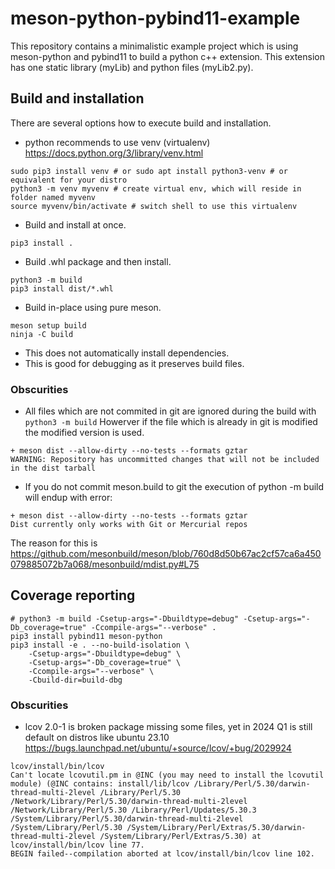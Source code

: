 # meson-python-pybind11-example
This repository contains a minimalistic example project which is using meson-python and pybind11 to build a python c++ extension.
This extension has one static library (myLib) and python files (myLib2.py).

## Build and installation

There are several options how to execute build and installation.

* python recommends to use venv (virtualenv) https://docs.python.org/3/library/venv.html
```
sudo pip3 install venv # or sudo apt install python3-venv # or equivalent for your distro
python3 -m venv myvenv # create virtual env, which will reside in folder named myvenv
source myvenv/bin/activate # switch shell to use this virtualenv
```

* Build and install at once.
```
pip3 install .
```

* Build .whl package and then install.
```
python3 -m build
pip3 install dist/*.whl
```

* Build in-place using pure meson.
```
meson setup build
ninja -C build
``` 
   * This does not automatically install dependencies.
   * This is good for debugging as it preserves build files.

### Obscurities

* All files which are not commited in git are ignored during the build with `python3 -m build`
  Howerver if the file which is already in git is modified the modified version is used.
```
+ meson dist --allow-dirty --no-tests --formats gztar
WARNING: Repository has uncommitted changes that will not be included in the dist tarball
```

* If you do not commit meson.build to git the execution of python -m build will endup with error:
```
+ meson dist --allow-dirty --no-tests --formats gztar
Dist currently only works with Git or Mercurial repos
```
The reason for this is https://github.com/mesonbuild/meson/blob/760d8d50b67ac2cf57ca6a450079885072b7a068/mesonbuild/mdist.py#L75


## Coverage reporting

```
# python3 -m build -Csetup-args="-Dbuildtype=debug" -Csetup-args="-Db_coverage=true" -Ccompile-args="--verbose" .
pip3 install pybind11 meson-python
pip3 install -e . --no-build-isolation \
    -Csetup-args="-Dbuildtype=debug" \
    -Csetup-args="-Db_coverage=true" \
    -Ccompile-args="--verbose" \
    -Cbuild-dir=build-dbg
```

### Obscurities
* lcov 2.0-1 is broken package missing some files, yet in 2024 Q1 is still default on distros like ubuntu 23.10
  https://bugs.launchpad.net/ubuntu/+source/lcov/+bug/2029924
```
lcov/install/bin/lcov
Can't locate lcovutil.pm in @INC (you may need to install the lcovutil module) (@INC contains: install/lib/lcov /Library/Perl/5.30/darwin-thread-multi-2level /Library/Perl/5.30 /Network/Library/Perl/5.30/darwin-thread-multi-2level /Network/Library/Perl/5.30 /Library/Perl/Updates/5.30.3 /System/Library/Perl/5.30/darwin-thread-multi-2level /System/Library/Perl/5.30 /System/Library/Perl/Extras/5.30/darwin-thread-multi-2level /System/Library/Perl/Extras/5.30) at lcov/install/bin/lcov line 77.
BEGIN failed--compilation aborted at lcov/install/bin/lcov line 102.
```